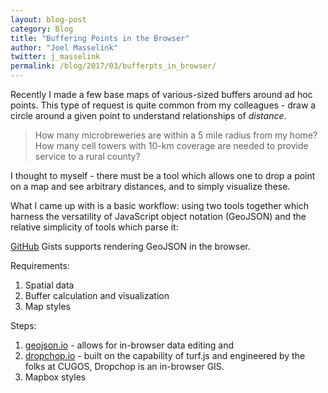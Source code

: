 ```yaml
---
layout: blog-post
category: Blog
title: "Buffering Points in the Browser"
author: "Joel Masselink"
twitter: j_masselink
permalink: /blog/2017/03/bufferpts_in_browser/
---
```


Recently I made a few base maps of various-sized buffers around ad hoc points. This type of request is quite common from my colleagues - draw a circle around a given point to understand relationships of *distance*.
> How many microbreweries are within a 5 mile radius from my home?
> How many cell towers with 10-km coverage are needed to provide service to a rural county?

I thought to myself - there must be a tool which allows one to drop a point on a map and see arbitrary distances, and to simply visualize these.

What I came up with is a basic workflow: using two tools together which harness the versatility of JavaScript object notation (GeoJSON) and the relative simplicity of tools which parse it:

[GitHub](https://www.github.com) Gists supports rendering GeoJSON in the browser.

Requirements:
1. Spatial data
2. Buffer calculation and visualization
3. Map styles

Steps:
1. [geojson.io](geojson.io) - allows for in-browser data editing and
2. [dropchop.io](dropchop.io) - built on the capability of turf.js and engineered by the folks at CUGOS, Dropchop is an in-browser GIS.
3. Mapbox styles
